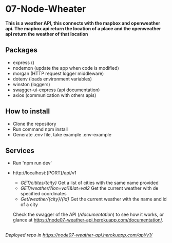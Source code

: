 # 07-Node-Wheater
**This is a weather API, this connects with the mapbox and openweather api.
The mapbox api return the location of a place and the openweather api return the weather of that location**

## Packages
- express ()
- nodemon (update the app when code is modified)
- morgan (HTTP request logger middleware)
- dotenv (loads environment variables)
- winston (loggers)
- swagger-ui-express (api documentation)
- axios (communication with others apis)
 
## How to install

- Clone the repository 
- Run command npm install
- Generate .env file, take example .env-example

## Services
- Run 'npm run dev'
- http://localhost:{PORT}/api/v1
    * *GET/citites/{city}* Get a list of cities with the same name provided 
    * *GET/weather/?lon=val1&lat=val2* Get the current weather with de specified coordinates
    * *Get/weather/{city}/{id}* Get the current weather with the name and id of a city 

    Check the swagger of the API (*/documentation*) to see how it works, or glance at https://node07-weather-api.herokuapp.com/documentation/.
##
*Deployed repo in https://node07-weather-api.herokuapp.com/api/v1/*

